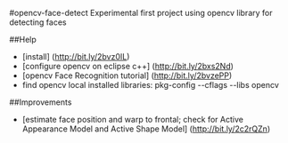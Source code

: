 #opencv-face-detect
Experimental first project using opencv library for detecting faces

##Help
- [install] (http://bit.ly/2bvz0IL)
- [configure opencv on eclipse c++] (http://bit.ly/2bxs2Nd)
- [opencv Face Recognition tutorial] (http://bit.ly/2bvzePP)
- find opencv local installed libraries: pkg-config --cflags --libs opencv

##Improvements
- [estimate face position and warp to frontal; check for Active Appearance Model and Active Shape Model] (http://bit.ly/2c2rQZn)

